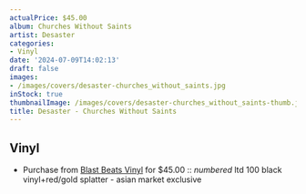 ```yaml
---
actualPrice: $45.00
album: Churches Without Saints
artist: Desaster
categories:
- Vinyl
date: '2024-07-09T14:02:13'
draft: false
images:
- /images/covers/desaster-churches_without_saints.jpg
inStock: true
thumbnailImage: /images/covers/desaster-churches_without_saints-thumb.jpg
title: Desaster - Churches Without Saints
---
```


## Vinyl
* Purchase from [Blast Beats Vinyl](https://blastbeatsvinyl.com/products/nesi-rarity-desaster-churches-without-saints-ltd-100-black-vinyl-red-gold-splatter-asian-market-exclusive) for $45.00 :: *numbered* ltd 100 black vinyl+red/gold splatter - asian market exclusive
